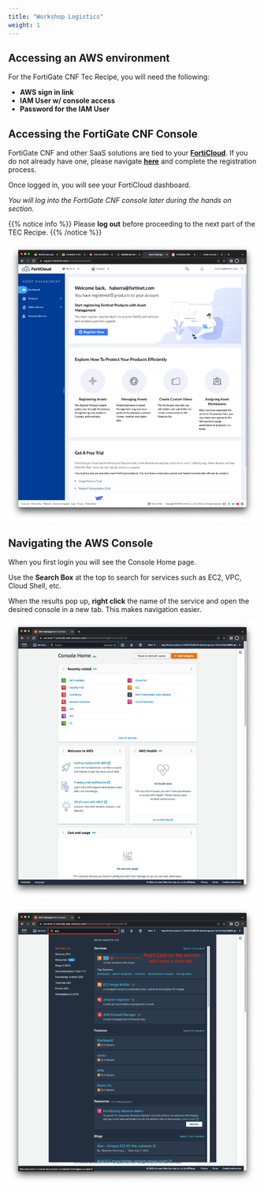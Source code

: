 ```yaml
---
title: "Workshop Logistics"
weight: 1
---
```


## Accessing an AWS environment

For the FortiGate CNF Tec Recipe, you will need the following:

  * **AWS sign in link**
  * **IAM User w/ console access**
  * **Password for the IAM User**

## Accessing the FortiGate CNF Console

FortiGate CNF and other SaaS solutions are tied to your [**FortiCloud**](https://support.fortinet.com/). If you do not already have one, please navigate [**here**](https://support.fortinet.com/cred/#/sign-up) and complete the registration process.

Once logged in, you will see your FortiCloud dashboard.

*You will log into the FortiGate CNF console later during the hands on section.*

{{% notice info %}}
Please **log out** before proceeding to the next part of the TEC Recipe.
{{% /notice %}}

![](../images/image-forticloud.png)

## Navigating the AWS Console

When you first login you will see the Console Home page.

Use the **Search Box** at the top to search for services such as EC2, VPC, Cloud Shell, etc.

When the results pop up, **right click** the name of the service and open the desired console in a new tab. This makes navigation easier.

![](../images/image-awsconsole1.png)

![](../images/image-awsconsole2.png)
